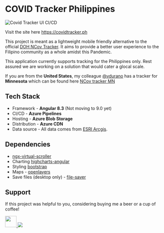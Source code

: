 # COVID Tracker Philippines

![Covid Tracker UI CI/CD](https://github.com/covidtrackerph/covidtracker-ui/workflows/Covid%20Tracker%20UI%20CI/CD/badge.svg?branch=master)

Visit the site here https://covidtracker.ph

This project is meant as a lightweight mobile friendly alternative to the official [DOH NCov Tracker](https://ncovtracker.doh.gov.ph/). It aims to provide a better user experience to the Filipino community as a whole amidst this Pandemic.

This application currently supports tracking for the Philippines only. Rest assured we are working on a solution that would cater a glocal scale.

If you are from the **United States**, my colleague [@vdurano](https://github.com/proudmonkey) has a tracker for **Minnesota** which can be found here [NCov tracker MN]( http://trackncov.vmsdurano.com/)

## Tech Stack

- Framework - **Angular 8.3** (Not moving to 9.0 yet)
- CI/CD - **Azure Pipelines**
- Hosting - **Azure Blob Storage**
- Distribution - **Azure CDN**
- Data source - All data comes from [ESRI Arcgis](https://www.esri.com/en-us/home).

## Dependencies
- [ngx-virtual-scroller](https://www.npmjs.com/package/ngx-virtual-scroller)
- Charting [highcharts-angular](https://www.npmjs.com/package/highcharts-angular)
- Styling [bootstrap](https://getbootstrap.com)
- Maps - [openlayers](https://www.npmjs.com/package/ol)
- Save files (desktop only) - [file-saver](https://www.npmjs.com/package/file-saver)

## Support

If this project was helpful to you, considering buying me a beer or a cup of coffee! 

<div class="donate">
<a href="https://www.paypal.me/judedaryl">
    <img src="https://proudmonkeystorage.blob.core.windows.net/cdn/common/donate_paypal.svg" height="37">
</a>
<a href="https://www.buymeacoffee.com/exkpSj2">
    <img src="https://proudmonkeystorage.blob.core.windows.net/cdn/common/donate_coffee.png"></a>
</div>
